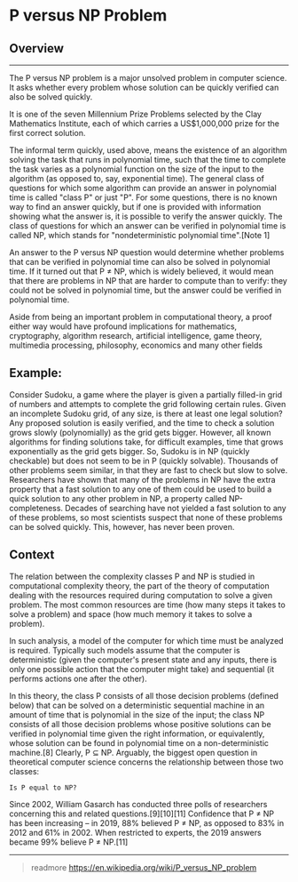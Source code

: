 # P versus NP Problem
## Overview
---


The P versus NP problem is a major unsolved problem in computer science. It asks whether every problem whose solution can be quickly verified can also be solved quickly.

It is one of the seven Millennium Prize Problems selected by the Clay Mathematics Institute, each of which carries a US$1,000,000 prize for the first correct solution.

The informal term quickly, used above, means the existence of an algorithm solving the task that runs in polynomial time, such that the time to complete the task varies as a polynomial function on the size of the input to the algorithm (as opposed to, say, exponential time). The general class of questions for which some algorithm can provide an answer in polynomial time is called "class P" or just "P". For some questions, there is no known way to find an answer quickly, but if one is provided with information showing what the answer is, it is possible to verify the answer quickly. The class of questions for which an answer can be verified in polynomial time is called NP, which stands for "nondeterministic polynomial time".[Note 1]

An answer to the P versus NP question would determine whether problems that can be verified in polynomial time can also be solved in polynomial time. If it turned out that P ≠ NP, which is widely believed, it would mean that there are problems in NP that are harder to compute than to verify: they could not be solved in polynomial time, but the answer could be verified in polynomial time.

Aside from being an important problem in computational theory, a proof either way would have profound implications for mathematics, cryptography, algorithm research, artificial intelligence, game theory, multimedia processing, philosophy, economics and many other fields

## Example:

Consider Sudoku, a game where the player is given a partially filled-in grid of numbers and attempts to complete the grid following certain rules. Given an incomplete Sudoku grid, of any size, is there at least one legal solution? Any proposed solution is easily verified, and the time to check a solution grows slowly (polynomially) as the grid gets bigger. However, all known algorithms for finding solutions take, for difficult examples, time that grows exponentially as the grid gets bigger. So, Sudoku is in NP (quickly checkable) but does not seem to be in P (quickly solvable). Thousands of other problems seem similar, in that they are fast to check but slow to solve. Researchers have shown that many of the problems in NP have the extra property that a fast solution to any one of them could be used to build a quick solution to any other problem in NP, a property called NP-completeness. Decades of searching have not yielded a fast solution to any of these problems, so most scientists suspect that none of these problems can be solved quickly. This, however, has never been proven. 

## Context

The relation between the complexity classes P and NP is studied in computational complexity theory, the part of the theory of computation dealing with the resources required during computation to solve a given problem. The most common resources are time (how many steps it takes to solve a problem) and space (how much memory it takes to solve a problem).

In such analysis, a model of the computer for which time must be analyzed is required. Typically such models assume that the computer is deterministic (given the computer's present state and any inputs, there is only one possible action that the computer might take) and sequential (it performs actions one after the other).

In this theory, the class P consists of all those decision problems (defined below) that can be solved on a deterministic sequential machine in an amount of time that is polynomial in the size of the input; the class NP consists of all those decision problems whose positive solutions can be verified in polynomial time given the right information, or equivalently, whose solution can be found in polynomial time on a non-deterministic machine.[8] Clearly, P ⊆ NP. Arguably, the biggest open question in theoretical computer science concerns the relationship between those two classes:

    Is P equal to NP?

Since 2002, William Gasarch has conducted three polls of researchers concerning this and related questions.[9][10][11] Confidence that P ≠ NP has been increasing – in 2019, 88% believed P ≠ NP, as opposed to 83% in 2012 and 61% in 2002. When restricted to experts, the 2019 answers became 99% believe P ≠ NP.[11] 


---

> readmore https://en.wikipedia.org/wiki/P_versus_NP_problem

